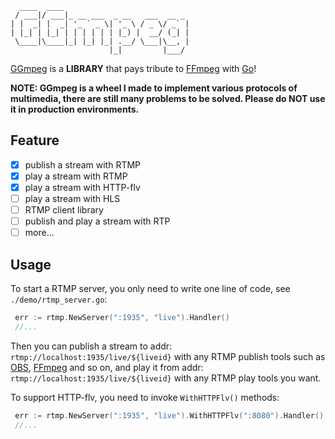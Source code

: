 ```
  ____  ____                            
 / ___|/ ___|_ __ ___  _ __   ___  __ _ 
| |  _| |  _| '_ ` _ \| '_ \ / _ \/ _` |
| |_| | |_| | | | | | | |_) |  __/ (_| |
 \____|\____|_| |_| |_| .__/ \___|\__, |
                      |_|         |___/ 
```

[GGmpeg](https://github.com/SmartBrave/GGmpeg) is a **LIBRARY** that pays tribute to [FFmpeg](https://ffmpeg.org/) with [Go](https://golang.org/)!

**NOTE: GGmpeg is a wheel I made to implement various protocols of multimedia, there are still many problems to be solved. Please do NOT use it in production environments.**

## Feature
- [x] publish a stream with RTMP
- [x] play a stream with RTMP
- [x] play a stream with HTTP-flv
- [ ] play a stream with HLS
- [ ] RTMP client library
- [ ] publish and play a stream with RTP
- [ ] more...

## Usage
To start a RTMP server, you only need to write one line of code, see `./demo/rtmp_server.go`:
```go
 err := rtmp.NewServer(":1935", "live").Handler()
 //...
```

Then you can publish a stream to addr: `rtmp://localhost:1935/live/${liveid}` with any RTMP publish tools such as [OBS](https://obsproject.com/), [FFmpeg](https://ffmpeg.org/) and so on, and play it from addr: `rtmp://localhost:1935/live/${liveid}` with any RTMP play tools you want.

To support HTTP-flv, you need to invoke `WithHTTPFlv()` methods:
```go
 err := rtmp.NewServer(":1935", "live").WithHTTPFlv(":8080").Handler()
 //...
```

